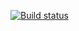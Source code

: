 [![Build status](https://ci.appveyor.com/api/projects/status/7v341381d7ddalt6?svg=true)](https://ci.appveyor.com/project/Lanoriya/ahj-dnd)
